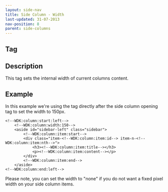 ```yaml
---
layout: side-nav
title: Side Column - Width
last-updated: 31-07-2013
nav-position: 8
parent: side-columns
---
```


## Tag


## Description

This tag sets the internal width of current columns content.

## Example

In this example we're using the tag directly after the side column opening tag to set the width to 150px.

~~~
<!--WDK:column:start:left-->
	<!--WDK:column:width:150-->
	<aside id="sidebar-left" class="sidebar">
		<!--WDK:column:item:start-->
		<div class="item-<!--WDK:column:item:id--> item-n-<!--WDK:column:item:nth-->">
			<h3><!--WDK:column:item:title--></h3>
			<p><!--WDK:column:item:content--></p>
		</div>
		<!--WDK:column:item:end-->
	</aside>
<!--WDK:column:end:left-->
~~~

Please note, you can set the width to "none" if you do not want a fixed pixel width on your side column items.